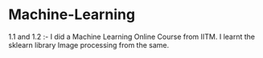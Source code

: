 # Machine-Learning
1.1 and 1.2 :- I did a Machine Learning Online Course from IITM. I learnt the sklearn library Image processing from the same.
